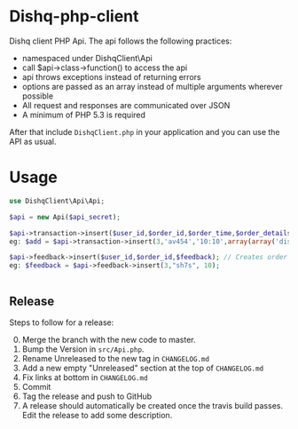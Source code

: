# Dishq-php-client

Dishq client PHP Api. The api follows the following practices:

- namespaced under DishqClient\Api
- call $api->class->function() to access the api
- api throws exceptions instead of returning errors
- options are passed as an array instead of multiple arguments wherever possible
- All request and responses are communicated over JSON
- A minimum of PHP 5.3 is required



After that include `DishqClient.php` in your application and you can use the
API as usual.

# Usage

```php
use DishqClient\Api\Api;

$api = new Api($api_secret);

$api->transaction->insert($user_id,$order_id,$order_time,$order_details); // Creates transaction history
eg: $add = $api->transaction->insert(3,'av454','10:10',array(array('dish_id' => 1917 , 'quantity' => 1),array('dish_id' => 1905 ,'quantity' => 1)));

$api->feedback->insert($user_id,$order_id,$feedback); // Creates order feedback by user
eg: $feedback = $api->feedback->insert(3,"sh7s", 10);



```





## Release

Steps to follow for a release:

0. Merge the branch with the new code to master.
1. Bump the Version in `src/Api.php`.
2. Rename Unreleased to the new tag in `CHANGELOG.md`
3. Add a new empty "Unreleased" section at the top of `CHANGELOG.md`
3. Fix links at bottom in `CHANGELOG.md`
4. Commit
5. Tag the release and push to GitHub
6. A release should automatically be created once the travis build passes. Edit the release to add some description.
